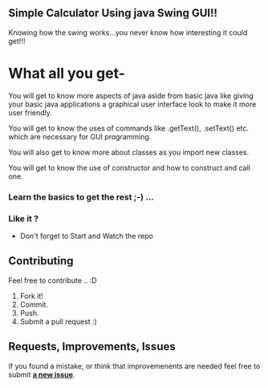 ## Simple Calculator Using java Swing GUI!!
Knowing how the swing works...you never know how interesting it could get!!!

# What all you get-
You will get to know more aspects of java aside from basic java like giving your basic java 
applications a graphical user interface look to make it more user friendly.

You will get to know the uses of commands like .getText(), .setText() etc. which are necessary 
for GUI programming.

You will also get to know more about classes as you import new classes.

You will get to know the use of constructor and how to construct and call one.

### Learn the basics to get the rest ;-) ...

### Like it ?
- Don't forget to Start and Watch the repo 

## Contributing
Feel free to contribute .. :D

1. Fork it!
2. Commit.
3. Push.
5. Submit a pull request :)

## Requests, Improvements, Issues
If you found a mistake, or think that improvemenents are needed feel free to submit [**a new issue**](https://github.com/siddhartthecoder/Calculator-using-Java-Swing/issues).
